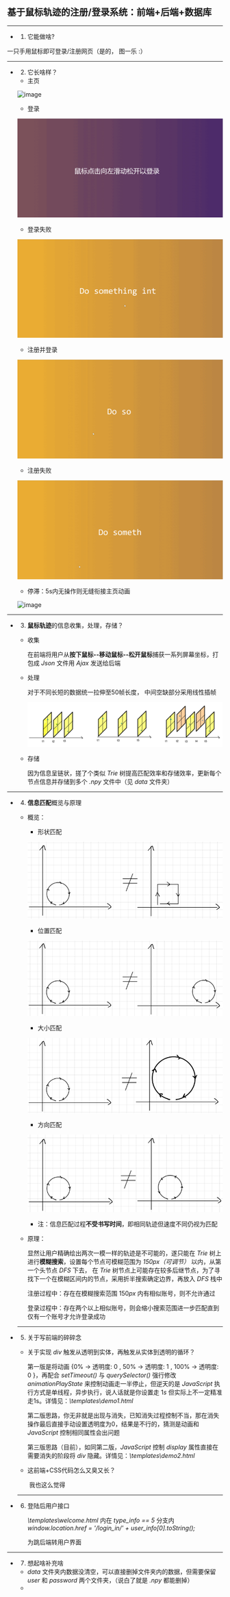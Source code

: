 ## 基于鼠标轨迹的注册/登录系统：前端+后端+数据库

---



- 1. 它能做啥?

一只手用鼠标即可登录/注册网页（是的， 图一乐  :）



---



- 2. 它长啥样？

  -  主页

  ![image](https://github.com/namediffcult/Mouse_Track_For_Login_And_Registration/blob/master/For_README_PIC/href2_1.gif )

  - 登录

  ![image](https://github.com/namediffcult/Mouse_Track_For_Login_And_Registration/blob/master/For_README_PIC/href2_2.gif )

  - 登录失败

  ![image](https://github.com/namediffcult/Mouse_Track_For_Login_And_Registration/blob/master/For_README_PIC/href2_3.gif )

  - 注册并登录

  ![image](https://github.com/namediffcult/Mouse_Track_For_Login_And_Registration/blob/master/For_README_PIC/href2_4.gif )

  - 注册失败

  ![image](https://github.com/namediffcult/Mouse_Track_For_Login_And_Registration/blob/master/For_README_PIC/href2_5.gif )

  - 停滞：5s内无操作则无缝衔接主页动画

  ![image](https://github.com/namediffcult/Mouse_Track_For_Login_And_Registration/blob/master/For_README_PIC/href2_6.gif )



---



- 3. **鼠标轨迹**的信息收集，处理，存储？

  - 收集

    在前端将用户从**按下鼠标--移动鼠标--松开鼠标**捕获一系列屏幕坐标，打包成 *Json* 文件用 *Ajax* 发送给后端

  - 处理

    对于不同长短的数据统一拉伸至50帧长度， 中间空缺部分采用线性插帧

    ![image](https://github.com/namediffcult/Mouse_Track_For_Login_And_Registration/blob/master/For_README_PIC/href3_1.png )

  - 存储

    因为信息呈链状，搓了个类似 *Trie* 树提高匹配效率和存储效率，更新每个节点信息并存储到多个 *.npy* 文件中（见 *data* 文件夹）

    

----



- 4. **信息匹配**概览与原理

  - 概览：

    - 形状匹配

    ![image](https://github.com/namediffcult/Mouse_Track_For_Login_And_Registration/blob/master/For_README_PIC/href4_1.png )

    - 位置匹配

    ![image](https://github.com/namediffcult/Mouse_Track_For_Login_And_Registration/blob/master/For_README_PIC/href4_2.png )

    - 大小匹配

    ![image](https://github.com/namediffcult/Mouse_Track_For_Login_And_Registration/blob/master/For_README_PIC/href4_3.png )

    - 方向匹配

    ![image](https://github.com/namediffcult/Mouse_Track_For_Login_And_Registration/blob/master/For_README_PIC/href4_4.png )

    

    - 注：信息匹配过程**不受书写时间**，即相同轨迹但速度不同仍视为匹配

    

  - 原理：

    

    显然让用户精确绘出两次一模一样的轨迹是不可能的，遂只能在 *Trie* 树上进行**模糊搜索**，设置每个节点可模糊范围为 *150px（可调节）* 以内，从第一个头节点 *DFS* 下去， 在 *Trie* 树节点上可能存在较多后继节点，为了寻找下一个在模糊区间内的节点，采用折半搜索确定边界，再放入 *DFS* 栈中

    注册过程中：存在在模糊搜索范围 150*px* 内有相似账号，则不允许通过
    
    登录过程中：存在两个以上相似账号，则会缩小搜索范围进一步匹配直到仅有一个账号才允许登录成功
    
    

  ---

  

- 5. 关于写前端的碎碎念

  - 关于实现 *div* 触发从透明到实体，再触发从实体到透明的循环？

    第一版是将动画 {0% -> 透明度: 0 , 50% -> 透明度: 1 , 100% -> 透明度: 0 }，再配合 *setTimeout()* 与 *querySelector()* 强行修改 *animationPlayState* 来控制动画走一半停止，但逆天的是 *JavaScript* 执行方式是单线程，异步执行，说人话就是你设置走 1*s* 但实际上不一定精准走1s。详情见：*\templates\demo1.html*

    

    第二版思路，你无非就是出现与消失，已知消失过程控制不当，那在消失操作最后直接手动设置透明度为0，结果是不行的，猜测是动画和 *JavaScript* 控制相同属性会出问题

    

    第三版思路（目前），如同第二版，*JavaScript* 控制 *display* 属性直接在需要消失的阶段将 *div* 隐藏。详情见：*\templates\demo2.html*

    

  - 这前端+CSS代码怎么又臭又长？

    ​	我也这么觉得

     

  ---

  

- 6. 登陆后用户接口

     *\templates\welcome.html* 内在 *type_info == 5* 分支内 *window.location.href = '/login_in/' + user_info[0].toString();* 

     为跳后端转用户界面

     

----



- 7. 想起啥补充啥

  - *data* 文件夹内数据没清空，可以直接删掉文件夹内的数据，但需要保留 *user* 和 *password* 两个文件夹，（说白了就是 *.npy* 都能删掉）
  - 





